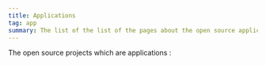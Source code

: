 ```yaml
---
title: Applications
tag: app
summary: The list of the list of the pages about the open source applications.
---
```


The open source projects which are applications :